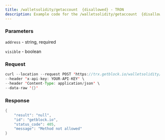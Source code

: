 ```yaml
---
title: /walletsolidity/getaccount  {disallowed} - TRON
description: Example code for the /walletsolidity/getaccount  {disallowed} rest method. Сomplete guide on how to use /walletsolidity/getaccount  {disallowed} rest in GetBlock.io Web3 documentation.
---
```


### Parameters


`address` - string, required

`visible` - boolean

### Request

``` java
curl --location --request POST 'https://trx.getblock.io/walletsolidity/getaccount' \
--header 'x-api-key: YOUR-API-KEY' \
--header 'Content-Type: application/json' \
--data-raw '{}'
```

###  Response

``` java
{
    "result": "null",
    "id": "getblock.io",
    "status_code": 405,
    "message": "Method not allowed"
}
```

